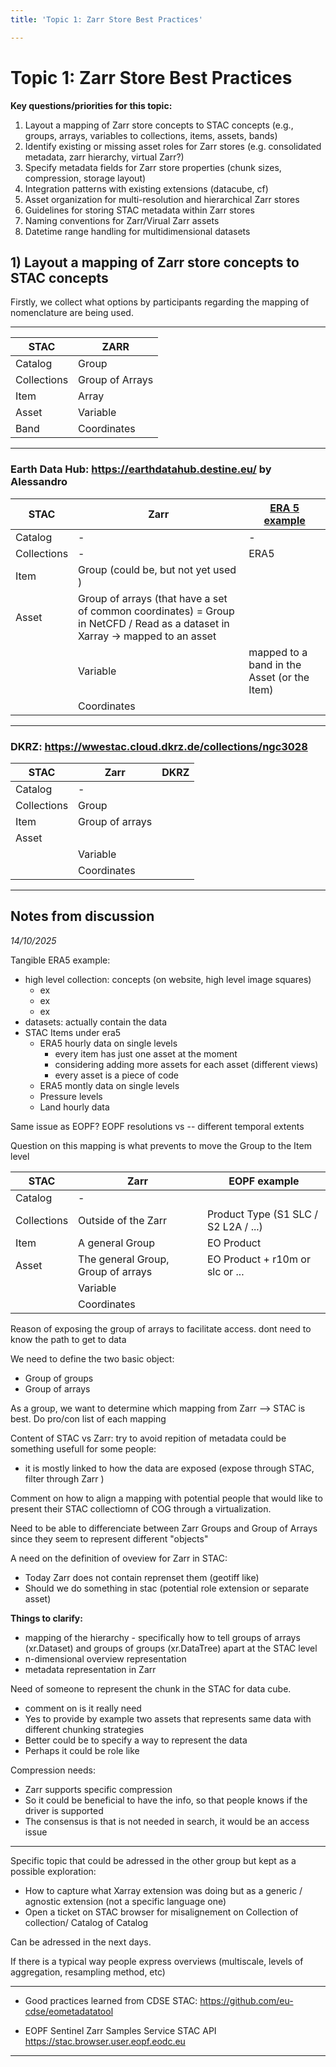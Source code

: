 ```yaml
---
title: 'Topic 1: Zarr Store Best Practices'

---
```


# Topic 1: Zarr Store Best Practices

**Key questions/priorities for this topic:**
1) Layout a mapping of Zarr store concepts to STAC concepts (e.g., groups, arrays, variables to collections, items, assets, bands)
2) Identify existing or missing asset roles for Zarr stores (e.g. consolidated metadata, zarr hierarchy, virtual Zarr?)
3) Specify metadata fields for Zarr store properties (chunk sizes, compression, storage layout)
4) Integration patterns with existing extensions (datacube, cf)
5) Asset organization for multi-resolution and hierarchical Zarr stores
6) Guidelines for storing STAC metadata within Zarr stores 
7) Naming conventions for Zarr/Virual Zarr assets 
8) Datetime range handling for multidimensional datasets

## 1) Layout a mapping of Zarr store concepts to STAC concepts

Firstly, we collect what options by participants regarding the mapping of nomenclature are being used.

---

| STAC | ZARR |
| -------- | -------- |
| Catalog  | Group    |
| Collections  | Group of Arrays |
| Item  | Array |
| Asset  | Variable |
| Band  | Coordinates |

---

### Earth Data Hub: https://earthdatahub.destine.eu/ by Alessandro

|STAC|Zarr|[ERA 5 example](https://earthdatahub.destine.eu/collections/era5) |
|---|---|--|
|Catalog|-|-|
|Collections|-|ERA5|
|Item|Group (could be, but not yet used )| |
|Asset|Group of arrays (that have a set of common coordinates) = Group in NetCFD / Read as a dataset in Xarray -> mapped to an asset| |
||Variable| mapped to a band in the Asset (or the Item)|
||Coordinates| |

---

### DKRZ: https://wwestac.cloud.dkrz.de/collections/ngc3028

|STAC|Zarr| DKRZ |
|---|---|--|
|Catalog|-| |
|Collections| Group||
|Item| Group of arrays | |
|Asset|| |
||Variable| |
||Coordinates| |

---

## Notes from discussion

*14/10/2025*

Tangible ERA5 example: 
- high level collection: concepts (on website, high level image squares)
    - ex
    - ex 
    - ex
- datasets: actually contain the data
- STAC Items under era5 
    - ERA5 hourly data on single levels 
        - every item has just one asset at the moment
        - considering adding more assets for each asset (different views)
        - every asset is a piece of code 
    - ERA5 montly data on single levels
    - Pressure levels
    - Land hourly data  


Same issue as EOPF? EOPF resolutions vs -- different temporal extents 

Question on this mapping is what prevents to move the Group to the Item level

|STAC|Zarr| EOPF example |
|---|---|--|
|Catalog|-| |
|Collections|Outside of the Zarr |Product Type (S1 SLC / S2 L2A / ...)|
|Item| A general Group  | EO Product|
|Asset | The general Group, Group of arrays | EO Product + r10m or slc or ... |
||Variable| |
||Coordinates| |

Reason of exposing the group of arrays to facilitate access. dont need to know the path to get to data

We need to define the two basic object:
- Group of groups
- Group of arrays

As a group, we want to determine which mapping from Zarr --> STAC is best. Do pro/con list of each mapping 

Content of STAC vs Zarr: try to avoid repition of metadata could be something usefull for some people:
- it is mostly linked to how the data are exposed (expose through STAC, filter through Zarr )

Comment on how to align a mapping with potential people that would like to present their STAC collectiomn of COG through a virtualization.

Need to be able to differenciate between Zarr Groups and Group of Arrays since they seem to represent different "objects"

A need on the definition of oveview for Zarr in STAC:
- Today Zarr does not contain reprenset them (geotiff like)
- Should we do something in stac (potential role extension  or separate asset)

**Things to clarify:**
- mapping of the hierarchy - specifically how to tell groups of arrays (xr.Dataset) and groups of groups (xr.DataTree) apart at the STAC level
- n-dimensional overview representation
- metadata representation in Zarr

Need of someone to represent the chunk in the STAC for data cube.
- comment on is it really need
- Yes to provide by example two assets that represents same data with different chunking strategies
- Better could be to specify a way to represent the data 
- Perhaps it could be role like 


Compression needs:
- Zarr supports specific compression
- So it could be beneficial to have the info, so that people knows if the driver is supported
- The consensus is that is not needed in search, it would be an access issue

---
Specific topic that could be adressed in the other group but kept as a possible exploration:
- How to capture what Xarray extension was doing but as a generic / agnostic extension (not a specific language one)
- Open a ticket on STAC browser for misalignement on Collection of collection/ Catalog of Catalog

Can be adressed in the next days.


If there is a typical way people express overviews (multiscale, levels of aggregation, resampling method, etc)

---
- Good practices learned from CDSE STAC:
https://github.com/eu-cdse/eometadatatool

- EOPF Sentinel Zarr Samples Service STAC API
https://stac.browser.user.eopf.eodc.eu
---

